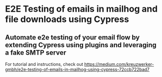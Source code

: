 # E2E Testing of emails in mailhog and file downloads using Cypress

## Automate e2e testing of your email flow by extending Cypress using plugins and leveraging a fake SMTP server
For tutorial and instructions, check out https://medium.com/kreuzwerker-gmbh/e2e-testing-of-emails-in-mailhog-using-cypress-72ccb722bad7
